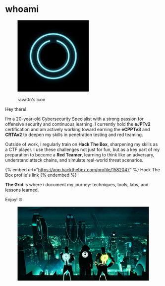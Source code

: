 # whoami

<figure><img src=".gitbook/assets/98122208.jpg" alt="" width="230"><figcaption><p>rava0n's icon</p></figcaption></figure>

Hey there!&#x20;

I’m a 20-year-old Cybersecurity Specialist with a strong passion for offensive security and continuous learning. I currently hold the **eJPTv2** certification and am actively working toward earning the **eCPPTv3** and **CRTAv2** to deepen my skills in penetration testing and red teaming.

Outside of work, I regularly train on **Hack The Box**, sharpening my skills as a CTF player. I use these challenges not just for fun, but as a key part of my preparation to become a **Red Teamer,** learning to think like an adversary, understand attack chains, and simulate real-world threat scenarios.

{% embed url="https://app.hackthebox.com/profile/1582047" %}
Hack The Box profile's link
{% endembed %}

**The Grid** is where i document my journey: techniques, tools, labs, and lessons learned.&#x20;

Enjoy! 🌐

<figure><img src=".gitbook/assets/wp2799930-tron-grid-wallpaper.jpg" alt="" width="563"><figcaption></figcaption></figure>

